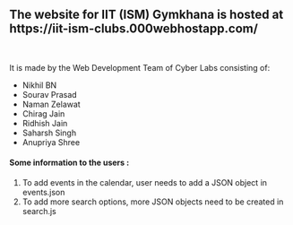 <h2>The website for IIT (ISM) Gymkhana is hosted at <br> https://iit-ism-clubs.000webhostapp.com/ </h2>
<br>
<p>
  It is made by the Web Development Team of Cyber Labs consisting of: <br>
  <ul>
   <li> Nikhil BN</li>
   <li>Sourav Prasad</li>
   <li>Naman Zelawat</li>
   <li>Chirag Jain</li>
   <li>Ridhish Jain</li>
   <li>Saharsh Singh</li>
   <li>Anupriya Shree</li>
    </ul>
    
 </p>
 <p> <h4> Some information to the users : <br> </h4>
 <ol>
  <li> To add events in the calendar, user needs to add a JSON object in events.json </li>
  <li> To add more search options, more JSON objects need to be created in search.js </li>
  </ol>
  </p>
